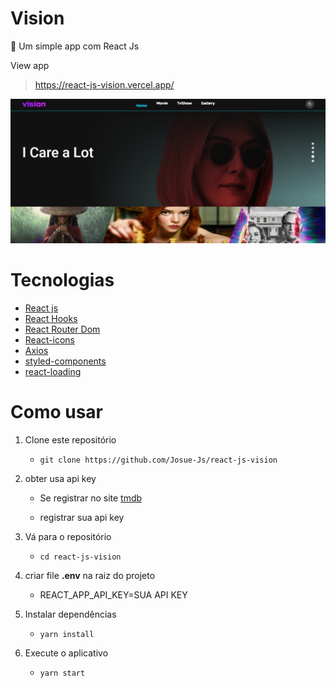# Vision
 🎥 Um simple app com React Js


View app 
>  https://react-js-vision.vercel.app/


![Banner](./public/image.png)

# Tecnologias
* [React js](https://reactjs.org/)
* [React Hooks](https://reactjs.org/docs/hooks-intro.html)
* [React Router Dom](https://reactrouter.com/web/guides/quick-start)
* [React-icons](https://react-icons.github.io/react-icons/)
* [Axios](https://github.com/axios/axios)
* [styled-components](https://styled-components.com/)
* [react-loading](https://www.npmjs.com/package/react-loading)



# Como usar


1. Clone este repositório
    * `git clone https://github.com/Josue-Js/react-js-vision`

2. obter usa api key

    * Se registrar no site [tmdb](https://www.themoviedb.org/signup)

    * registrar sua api key

3. Vá para o repositório 

    * `cd react-js-vision`

4. criar file **.env** na raiz do projeto
    
    * REACT_APP_API_KEY=SUA API KEY

5. Instalar dependências

    * `yarn install`

6. Execute o aplicativo
    * `yarn start`



